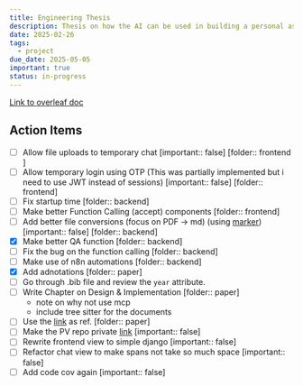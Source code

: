 ```yaml
---
title: Engineering Thesis
description: Thesis on how the AI can be used in building a personal assistant
date: 2025-02-26
tags:
  - project
due_date: 2025-05-05
important: true
status: in-progress
---
```


[Link to overleaf doc](https://www.overleaf.com/project/67700d7144fd0bf691e02b75)

## Action Items

- [ ] Allow file uploads to temporary chat [important:: false] [folder:: frontend ]
- [ ] Allow temporary login using OTP (This was partially implemented but i need to use JWT instead of sessions) [important:: false] [folder:: frontend]
- [ ] Fix startup time [folder:: backend]
- [ ] Make better Function Calling (accept) components [folder:: frontend]
- [ ] Add better file conversions (focus on PDF -> md) (using [marker](https://github.com/VikParuchuri/marker)) [important:: false] [folder:: backend]
- [x] Make better QA function [folder:: backend]
- [ ] Fix the bug on the function calling [folder:: backend]
- [ ] Make use of n8n automations  [folder:: backend]
- [x] Add adnotations [folder:: paper]
- [ ] Go through .bib file and review the `year` attribute.
- [ ] Write Chapter on Design & Implementation [folder:: paper]
    - note on why not use mcp
    - include tree sitter for the documents
- [ ] Use the [link](https://arxiv.org/pdf/2502.21321) as ref. [folder:: paper]
- [ ] Make the PV repo private [link](https://github.com/ChrisW-priv/PersonalVault) [important:: false]
- [ ] Rewrite frontend view to simple django [important:: false]
- [ ] Refactor chat view to make spans not take so much space [important:: false]
- [ ] Add code cov again [important:: false]

